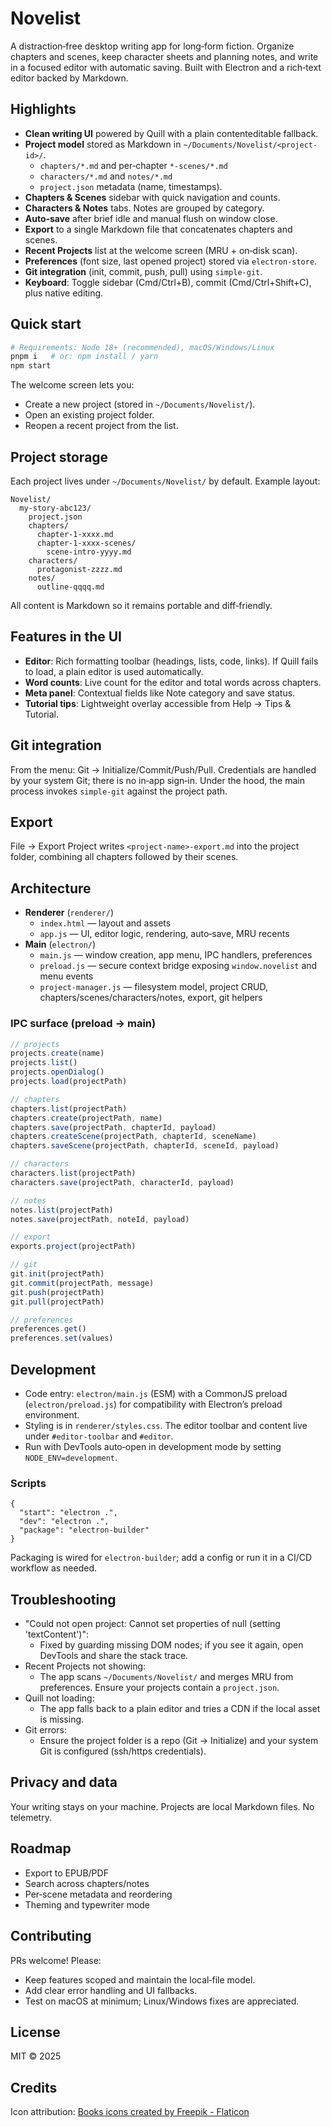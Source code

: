 # Novelist

A distraction‑free desktop writing app for long‑form fiction. Organize chapters and scenes, keep character sheets and planning notes, and write in a focused editor with automatic saving. Built with Electron and a rich‑text editor backed by Markdown.

## Highlights

- **Clean writing UI** powered by Quill with a plain contenteditable fallback.
- **Project model** stored as Markdown in `~/Documents/Novelist/<project-id>/`.
  - `chapters/*.md` and per‑chapter `*-scenes/*.md`
  - `characters/*.md` and `notes/*.md`
  - `project.json` metadata (name, timestamps).
- **Chapters & Scenes** sidebar with quick navigation and counts.
- **Characters & Notes** tabs. Notes are grouped by category.
- **Auto‑save** after brief idle and manual flush on window close.
- **Export** to a single Markdown file that concatenates chapters and scenes.
- **Recent Projects** list at the welcome screen (MRU + on‑disk scan).
- **Preferences** (font size, last opened project) stored via `electron-store`.
- **Git integration** (init, commit, push, pull) using `simple-git`.
- **Keyboard**: Toggle sidebar (Cmd/Ctrl+B), commit (Cmd/Ctrl+Shift+C), plus native editing.

## Quick start

```bash
# Requirements: Node 18+ (recommended), macOS/Windows/Linux
pnpm i   # or: npm install / yarn
npm start
```

The welcome screen lets you:
- Create a new project (stored in `~/Documents/Novelist/`).
- Open an existing project folder.
- Reopen a recent project from the list.

## Project storage

Each project lives under `~/Documents/Novelist/` by default. Example layout:

```
Novelist/
  my-story-abc123/
    project.json
    chapters/
      chapter-1-xxxx.md
      chapter-1-xxxx-scenes/
        scene-intro-yyyy.md
    characters/
      protagonist-zzzz.md
    notes/
      outline-qqqq.md
```

All content is Markdown so it remains portable and diff‑friendly.

## Features in the UI

- **Editor**: Rich formatting toolbar (headings, lists, code, links). If Quill fails to load, a plain editor is used automatically.
- **Word counts**: Live count for the editor and total words across chapters.
- **Meta panel**: Contextual fields like Note category and save status.
- **Tutorial tips**: Lightweight overlay accessible from Help → Tips & Tutorial.

## Git integration

From the menu: Git → Initialize/Commit/Push/Pull. Credentials are handled by your system Git; there is no in‑app sign‑in. Under the hood, the main process invokes `simple-git` against the project path.

## Export

File → Export Project writes `<project-name>-export.md` into the project folder, combining all chapters followed by their scenes.

## Architecture

- **Renderer** (`renderer/`)
  - `index.html` — layout and assets
  - `app.js` — UI, editor logic, rendering, auto‑save, MRU recents
- **Main** (`electron/`)
  - `main.js` — window creation, app menu, IPC handlers, preferences
  - `preload.js` — secure context bridge exposing `window.novelist` and menu events
  - `project-manager.js` — filesystem model, project CRUD, chapters/scenes/characters/notes, export, git helpers

### IPC surface (preload → main)

```ts
// projects
projects.create(name)
projects.list()
projects.openDialog()
projects.load(projectPath)

// chapters
chapters.list(projectPath)
chapters.create(projectPath, name)
chapters.save(projectPath, chapterId, payload)
chapters.createScene(projectPath, chapterId, sceneName)
chapters.saveScene(projectPath, chapterId, sceneId, payload)

// characters
characters.list(projectPath)
characters.save(projectPath, characterId, payload)

// notes
notes.list(projectPath)
notes.save(projectPath, noteId, payload)

// export
exports.project(projectPath)

// git
git.init(projectPath)
git.commit(projectPath, message)
git.push(projectPath)
git.pull(projectPath)

// preferences
preferences.get()
preferences.set(values)
```

## Development

- Code entry: `electron/main.js` (ESM) with a CommonJS preload (`electron/preload.js`) for compatibility with Electron’s preload environment.
- Styling is in `renderer/styles.css`. The editor toolbar and content live under `#editor-toolbar` and `#editor`.
- Run with DevTools auto‑open in development mode by setting `NODE_ENV=development`.

### Scripts

```jsonc
{
  "start": "electron .",
  "dev": "electron .",
  "package": "electron-builder"
}
```

Packaging is wired for `electron-builder`; add a config or run it in a CI/CD workflow as needed.

## Troubleshooting

- "Could not open project: Cannot set properties of null (setting 'textContent')":
  - Fixed by guarding missing DOM nodes; if you see it again, open DevTools and share the stack trace.
- Recent Projects not showing:
  - The app scans `~/Documents/Novelist/` and merges MRU from preferences. Ensure your projects contain a `project.json`.
- Quill not loading:
  - The app falls back to a plain editor and tries a CDN if the local asset is missing.
- Git errors:
  - Ensure the project folder is a repo (Git → Initialize) and your system Git is configured (ssh/https credentials).

## Privacy and data

Your writing stays on your machine. Projects are local Markdown files. No telemetry.

## Roadmap

- Export to EPUB/PDF
- Search across chapters/notes
- Per‑scene metadata and reordering
- Theming and typewriter mode

## Contributing

PRs welcome! Please:
- Keep features scoped and maintain the local‑file model.
- Add clear error handling and UI fallbacks.
- Test on macOS at minimum; Linux/Windows fixes are appreciated.

## License

MIT © 2025

## Credits

Icon attribution:
<a href="https://www.flaticon.com/free-icons/books" title="books icons">Books icons created by Freepik - Flaticon</a>
